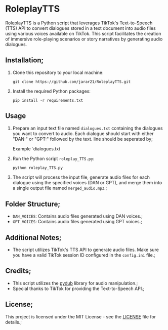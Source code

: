 # RoleplayTTS

RoleplayTTS is a Python script that leverages TikTok's Text-to-Speech (TTS) API to convert dialogues stored in a text document into audio files using various voices available on TikTok. This script facilitates the creation of immersive role-playing scenarios or story narratives by generating audio dialogues.

## Installation;

1. Clone this repository to your local machine:

   ```bash;
   git clone https://github.com/jarar21/RoleplayTTS.git

2. Install the required Python packages:

   ```bash;
   pip install -r requirements.txt

## Usage

1. Prepare an input text file named `dialogues.txt` containing the dialogues you want to convert to audio. Each dialogue should start with either "DAN:" or "GPT:" followed by the text. line should be seperated by;

   Example `dialogues.txt

2. Run the Python script `roleplay_TTS.py`:

   ```bash
   python roleplay_TTS.py

3. The script will process the input file, generate audio files for each dialogue using the specified voices (DAN or GPT), and merge them into a single output file named `merged_audio.mp3`.;

## Folder Structure;

- `DAN_VOICES`: Contains audio files generated using DAN voices.;
- `GPT_VOICES`: Contains audio files generated using GPT voices.;

## Additional Notes;

- The script utilizes TikTok's TTS API to generate audio files. Make sure you have a valid TikTok session ID configured in the `config.ini` file.;

## Credits;

- This script utilizes the [pydub](https://github.com/jiaaro/pydub) library for audio manipulation.;
- Special thanks to TikTok for providing the Text-to-Speech API.;

## License;

This project is licensed under the MIT License - see the [LICENSE](LICENSE) file for details.;

